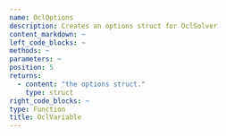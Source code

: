 ```yaml
--- 
name: OclOptions
description: Creates an options struct for OclSolver
content_markdown: ~
left_code_blocks: ~
methods: ~
parameters: ~
position: 5
returns: 
  - content: "the options struct."
    type: struct
right_code_blocks: ~
type: Function
title: OclVariable
---
```

